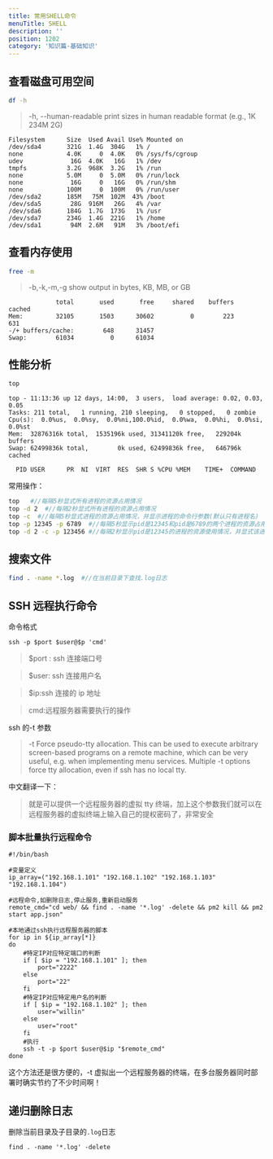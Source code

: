 ```yaml
---
title: 常用SHELL命令
menuTitle: SHELL
description: ''
position: 1202
category: '知识篇-基础知识'
---
```


## 查看磁盘可用空间

```bash
df -h
```

> -h, --human-readable print sizes in human readable format (e.g., 1K 234M 2G)

```
Filesystem      Size  Used Avail Use% Mounted on
/dev/sda4       321G  1.4G  304G   1% /
none            4.0K     0  4.0K   0% /sys/fs/cgroup
udev             16G  4.0K   16G   1% /dev
tmpfs           3.2G  968K  3.2G   1% /run
none            5.0M     0  5.0M   0% /run/lock
none             16G     0   16G   0% /run/shm
none            100M     0  100M   0% /run/user
/dev/sda2       185M   75M  102M  43% /boot
/dev/sda5        28G  916M   26G   4% /var
/dev/sda6       184G  1.7G  173G   1% /usr
/dev/sda7       234G  1.4G  221G   1% /home
/dev/sda1        94M  2.6M   91M   3% /boot/efi
```

## 查看内存使用

```bash
free -m
```

> -b,-k,-m,-g show output in bytes, KB, MB, or GB

```
             total       used       free     shared    buffers     cached
Mem:         32105       1503      30602          0        223        631
-/+ buffers/cache:        648      31457
Swap:        61034          0      61034
```

<adsbygoogle></adsbygoogle>

## 性能分析

```bash
top
```

```
top - 11:13:36 up 12 days, 14:00,  3 users,  load average: 0.02, 0.03, 0.05
Tasks: 211 total,   1 running, 210 sleeping,   0 stopped,   0 zombie
Cpu(s):  0.0%us,  0.0%sy,  0.0%ni,100.0%id,  0.0%wa,  0.0%hi,  0.0%si,  0.0%st
Mem:  32876316k total,  1535196k used, 31341120k free,   229204k buffers
Swap: 62499836k total,        0k used, 62499836k free,   646796k cached

  PID USER      PR  NI  VIRT  RES  SHR S %CPU %MEM    TIME+  COMMAND
```

常用操作：

```bash
top   #//每隔5秒显式所有进程的资源占用情况
top -d 2  #//每隔2秒显式所有进程的资源占用情况
top -c  #//每隔5秒显式进程的资源占用情况，并显示进程的命令行参数(默认只有进程名)
top -p 12345 -p 6789  #//每隔5秒显示pid是12345和pid是6789的两个进程的资源占用情况
top -d 2 -c -p 123456 #//每隔2秒显示pid是12345的进程的资源使用情况，并显式该进程启动的命令行参数
```

## 搜索文件

```bash
find . -name *.log  #//在当前目录下查找.log日志
```

## SSH 远程执行命令

命令格式

```shell
ssh -p $port $user@$p 'cmd'
```

> $port : ssh 连接端口号

> $user: ssh 连接用户名

> $ip:ssh 连接的 ip 地址

> cmd:远程服务器需要执行的操作

ssh 的-t 参数

> -t Force pseudo-tty allocation. This can be used to execute arbitrary screen-based programs on a remote machine, which can be very useful, e.g. when implementing menu services. Multiple -t options force tty allocation, even if ssh has no local tty.

中文翻译一下：

> 就是可以提供一个远程服务器的虚拟 tty 终端，加上这个参数我们就可以在远程服务器的虚拟终端上输入自己的提权密码了，非常安全

### 脚本批量执行远程命令

```shell
#!/bin/bash

#变量定义
ip_array=("192.168.1.101" "192.168.1.102" "192.168.1.103" "192.168.1.104")

#远程命令,如删除日志,停止服务,重新启动服务
remote_cmd="cd web/ && find . -name '*.log' -delete && pm2 kill && pm2 start app.json"

#本地通过ssh执行远程服务器的脚本
for ip in ${ip_array[*]}
do
    #特定IP对应特定端口的判断
    if [ $ip = "192.168.1.101" ]; then
        port="2222"
    else
        port="22"
    fi
    #特定IP对应特定用户名的判断
    if [ $ip = "192.168.1.102" ]; then
        user="willin"
    else
        user="root"
    fi
    #执行
    ssh -t -p $port $user@$ip "$remote_cmd"
done
```

这个方法还是很方便的，-t 虚拟出一个远程服务器的终端，在多台服务器同时部署时确实节约了不少时间啊！

## 递归删除日志

删除当前目录及子目录的`.log`日志

```
find . -name '*.log' -delete
```
